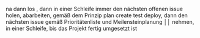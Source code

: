 na dann los , dann in einer Schleife immer den nächsten offenen issue holen, abarbeiten, gemäß dem Prinzip plan create test deploy, dann den nächsten issue gemäß Prioritätenliste und Meilensteinplanung       ││   nehmen, in einer Schleife, bis das Projekt fertig umgesetzt ist    